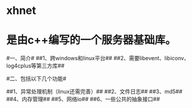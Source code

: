 xhnet
=====

是由c++编写的一个服务器基础库。
====

#一、简介#
##1、跨windows和linux平台##
##2、需要libevent、libiconv、log4cplus等第三方库##



#二、包括以下几个功能#

##1、异常处理机制（linux还需完善）##
##2、文件日志##
##3、md5##
##4、内存管理##
##5、网络io##
##6、一些公共的抽象接口##
